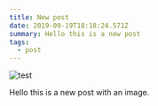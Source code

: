 ```yaml
---
title: New post
date: 2019-09-19T18:18:24.571Z
summary: Hello this is a new post
tags:
  - post
---
```

![test](/static/img/logo.png "Title")

Hello this is a new post with an image.
